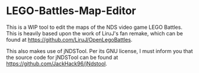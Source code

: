 # LEGO-Battles-Map-Editor
This is a WIP tool to edit the maps of the NDS video game LEGO Battles. This is heavily based upon the work of LiruJ's fan remake, which can be found at
https://github.com/LiruJ/OpenLegoBattles.

This also makes use of jNDSTool. Per its GNU license, I must inform you that the source code for jNDSTool can be found at https://github.com/JackHack96/jNdstool.
